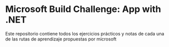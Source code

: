 # Microsoft Build Challenge: App with .NET

Este repositorio contiene todos los ejercicios prácticos y notas de cada una de las rutas de aprendizaje propuestas por microsoft
